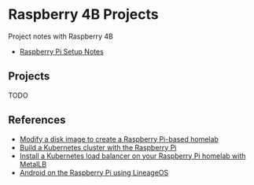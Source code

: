 # Raspberry 4B Projects

Project notes with Raspberry 4B

- [Raspberry Pi Setup Notes](https://github.com/rootzilopochtli/sysadmin-notes/blob/master/raspberry4b/RaspberryPiSetupNotes.md)

## Projects

TODO

## References

- [Modify a disk image to create a Raspberry Pi-based homelab](https://opensource.com/article/20/5/disk-image-raspberry-pi)
- [Build a Kubernetes cluster with the Raspberry Pi](https://opensource.com/article/20/6/kubernetes-raspberry-pi)
- [Install a Kubernetes load balancer on your Raspberry Pi homelab with MetalLB](https://opensource.com/article/20/7/homelab-metallb)
- [Android on the Raspberry Pi using LineageOS](https://pimylifeup.com/raspberry-pi-android-lineageos/)
